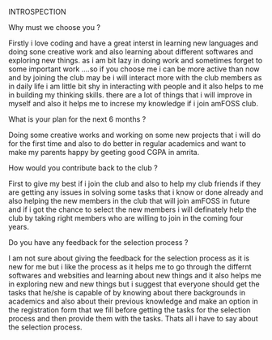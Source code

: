 INTROSPECTION

Why must we choose you ?

Firstly i love coding and have a great interst in learning new languages and doing sone creative work and also learning about different softwares and exploring new things. as i am bit lazy in doing work and sometimes forget to some important work ....so if you choose me i can be more active than now and by joining the club may be i will interact more with the club members as in daily life i am little bit shy in interacting with people and it also helps to me in building my thinking skills. there are a lot of things that i will improve in myself and also it helps me to increse my knowledge if i join amFOSS club.

What is your plan for the next 6 months ?

Doing some creative works and working on some new projects that i will do for the first time and also to do better in regular academics and want to make my parents happy by geeting good CGPA in amrita.

How would you contribute back to the club ?

First to give my best if i join the club and also to help my club friends if they are getting any issues in solving some tasks that i know or done already and also helping the new members in the club that will join amFOSS in future and if i got the chance to select the new members i will definately help the club by taking right members who are willing to join in the coming four years.

Do you have any feedback for the selection process ?

I am not sure about giving the feedback for the selection process as it is new for me but i like the process as it helps me to go through the differnt softwares and websities and learning about new things and it also helps me in exploring new and new things but i suggest that everyone should get the tasks that he/she is capable of by knowing about there backgrounds in academics and also about their previous knowledge and make an option in the registration form that we fill before getting the tasks for the selection process and then provide them with the tasks. Thats all i have to say about the selection process.
